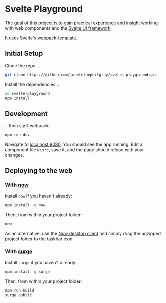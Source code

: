 # Svelte Playground

The goal of this project is to gain practical experience and insight working with web components and the [Svelte UI framework](https://svelte.technology).

It uses Svelte's [webpack-template](https://github.com/sveltejs/template-webpack).

## Initial Setup

Clone the repo...

```bash
git clone https://github.com/joeblethephilgray/svelte-playground.git
```

Install the dependencies...

```bash
cd svelte-playground
npm install
```

## Development

...then start webpack:

```bash
npm run dev
```

Navigate to [localhost:8080](http://localhost:8080). You should see the app running. Edit a component file in `src`, save it, and the page should reload with your changes.

## Deploying to the web

### With [now](https://zeit.co/now)

Install `now` if you haven't already:

```bash
npm install -g now
```

Then, from within your project folder:

```bash
now
```

As an alternative, use the [Now desktop client](https://zeit.co/download) and simply drag the unzipped project folder to the taskbar icon.

### With [surge](https://surge.sh/)

Install `surge` if you haven't already:

```bash
npm install -g surge
```

Then, from within your project folder:

```bash
npm run build
surge public
```
